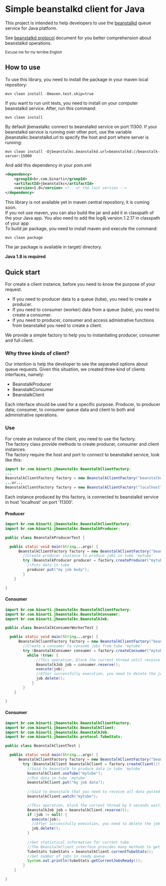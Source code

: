 # Simple beanstalkd client for Java

This project is intended to help developers to use the [beanstalkd](http://kr.github.io/beanstalkd/) queue service for Java platform.<br>

See [beanstalkd protocol](https://github.com/kr/beanstalkd/blob/master/doc/protocol.txt) document for you better comprehension about beanstalkd operations.

<sub>Excuse me for my terrible English</sub>

## How to use
To use this library, you need to install the package in your maven local repository:
```
mvn clean install -Dmaven.test.skip=true
```

If you want to run unit tests, you need to install on your computer beanstalkd service. After, run this command:
```
mvn clean install
```

By default jbenastalkc connect to beanstalkd service on port 11300. If your beanstalkd service is running over other port, use the variable jbeanstalkc.beanstalkd.url to specify the host and port where server is running:
```
mvn clean install -Djbeanstalkc.beanstalkd.url=beanstalkd://beanstalk-server:15000
```

And add this dependency in your pom.xml

```xml
<dependency>
    <groupId>br.com.binarti</groupId>
    <artifactId>jbeanstalkc</artifactId>
    <version>1.0</version> <!-- or the last version -->
</dependency>
```

This library is not available yet in maven central repository, it is coming soon.<br/>
If you not use maven, you can also build the jar and add it in classpath of the your Java app. You also need to add the log4j version 1.2.17 in classpath of your app<br/>
To build jar package, you need to install maven and execute the command:
```
mvn clean package
```
The jar package is available in target/ directory.

<strong>Java 1.8 is required</strong>

## Quick start
For create a client instance, before you need to know the purpose of your request.<br>
- If you need to producer data to a queue (tube), you need to create a producer.<br>
- If you need to consumer (worker) data from a queue (tube), you need to create a consumer.<br>
- If you need to producer, consumer and access admistrative functions from beanstalkd you need to create a client.<br>

We provide a simple factory to help you to instantiating producer, consumer and full client.<br>

### Why three kinds of client?
Our intention is help the developer to see the separated options about queue requests. Given this situation, we created three kind of clients interfaces, namely:
- BeanstalkProducer
- BeanstalkConsumer
- BeanstalkClient

Each interface should be used for a specific purpose.
Producer, to producer data; consumer, to consumer queue data and client to both and administrative operations.

### Use
For create an instance of the client, you need to use the factory.<br>
The factory class provide methods to create producer, consumer and client instances.<br>
The factory require the host and port to connect to beanstalkd service, look like this:<br>
```java
import br.com.binarti.jbeanstalkc.BeanstalkClientFactory;
...
BeanstalkClientFactory factory = new BeanstalkClientFactory("beanstalkd://localhost:11300");
...or...
BeanstalkClientFactory factory = new BeanstalkClientFactory("localhost", 11300);
```
Each instance produced by this factory, is connected to beanstalkd service in host 'localhost' on port '11300'.

#### Producer
```java
import br.com.binarti.jbeanstalkc.BeanstalkClientFactory;
import br.com.binarti.jbeanstalkc.BeanstalkProducer;

public class BeanstalkProducerTest {

  public static void main(String...args) {
      BeanstalkClientFactory factory = new BeanstalkClientFactory("beanstalkd://localhost:11300");
        //Create producer instance to produce jobs in tube 'mytube'
        try (BeanstalkProducer producer = factory.createProducer("mytube")) {
          //Puts data in tube
          producer.put("my job body");
        }
    }

}
```

#### Consumer
```java
import br.com.binarti.jbeanstalkc.BeanstalkClientFactory;
import br.com.binarti.jbeanstalkc.BeanstalkConsumer;
import br.com.binarti.jbeanstalkc.BeanstalkJob;

public class BeanstalkConsumerWorkerTest {

  public static void main(String...args) {
      BeanstalkClientFactory factory = new BeanstalkClientFactory("beanstalkd://localhost:11300");
        //Create a consumer to consume jobs from tube 'mytube'
        try (BeanstalkConsumer consumer = factory.createConsumer("mytube")) {
          while (true) {
              //This operation, block the current thread until receive a job from beanstalkd service.
              BeanstalkJob job = consumer.reserve();
              execute(job);
              //After successfully execution, you need to delete the job from queue.
              job.delete();
            }
        }
    }

}
```

#### Consumer
```java
import br.com.binarti.jbeanstalkc.BeanstalkClientFactory;
import br.com.binarti.jbeanstalkc.BeanstalkClient;
import br.com.binarti.jbeanstalkc.BeanstalkJob;
import br.com.binarti.jbeanstalkc.protocol.TubeStats;

public class BeanstalkClientTest {

  public static void main(String...args) {
      BeanstalkClientFactory factory = new BeanstalkClientFactory("beanstalkd://localhost:11300");
        try (BeanstalkClient beanstalkClient = factory.createClient()) {
          //Said to beanstalk to produce data in tube 'mytube'
          beanstalkClient.useTube("mytube");
          //Put data in tube 'mytube'
          beanstalkClient.put("my job data");
          
          //Said to beanstalk that you need to receive all data posted in tube 'mytube'
          beanstalkClient.watch("mytube");

          //This operation, block the current thread by 5 seconds waiting for a job. If no job is posted in 'mytube' tube, after this time a null job will be returned.
          BeanstalkJob job = beanstalkClient.reserve(5);
          if (job != null) {
            execute(job);
            //After successfully execution, you need to delete the job from queue.
            job.delete();
          }
          
          //Get statistical information for current tube
          //The BeanstalkClient interface provides many methods to get statistical information and execute administrative operations
          TubeStats tubeStats = beanstalkClient.currentTubeStats();
          //Get number of jobs in ready queue
          System.out.println(tubeStats.getCurrentJobsReady());
        }
    }

}
```
